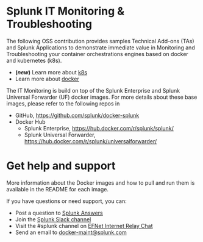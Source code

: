 # Splunk IT Monitoring & Troubleshooting
The following OSS contribution provides samples Technical Add-ons (TAs) and Splunk Applications to demonstrate immediate value in Monitoring and Troubleshooting your container orchestrations engines based on docker and kubernetes (k8s).
  * **(_new_)** Learn more about [k8s](./README-k8s.md)
  * Learn more about [docker](./README-docker.md)

The IT Monitoring is build on top of the Splunk Enterprise and Splunk Universal Forwarder (UF) docker images.  For more details about these base images, please refer to the following repos in
* GitHub, https://github.com/splunk/docker-splunk
* Docker Hub
  * Splunk Enterprise, https://hub.docker.com/r/splunk/splunk/
  * Splunk Universal Forwarder, https://hub.docker.com/r/splunk/universalforwarder/

# Get help and support
More information about the Docker images and how to pull and run them is available in the README for each image.

If you have questions or need support, you can:

* Post a question to [Splunk Answers](http://answers.splunk.com)
* Join the [Splunk Slack channel](http://splunk-usergroups.slack.com)
* Visit the #splunk channel on [EFNet Internet Relay Chat](http://www.efnet.org)
* Send an email to [docker-maint@splunk.com](mailto:docker-maint@splunk.com)
